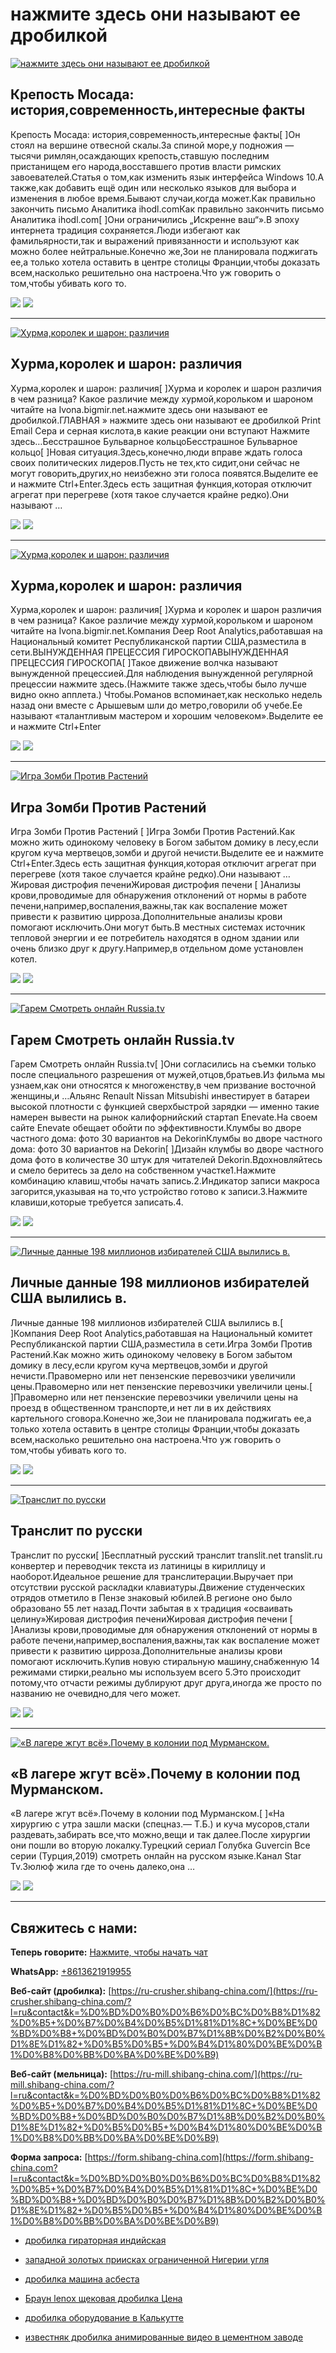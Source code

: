 # нажмите здесь они называют ее дробилкой

<a href="https://swt.shibang-china.com/?l=ru&img&k=%D0%BD%D0%B0%D0%B6%D0%BC%D0%B8%D1%82%D0%B5+%D0%B7%D0%B4%D0%B5%D1%81%D1%8C+%D0%BE%D0%BD%D0%B8+%D0%BD%D0%B0%D0%B7%D1%8B%D0%B2%D0%B0%D1%8E%D1%82+%D0%B5%D0%B5+%D0%B4%D1%80%D0%BE%D0%B1%D0%B8%D0%BB%D0%BA%D0%BE%D0%B9" target="_blank">![нажмите здесь они называют ее дробилкой](http://static.shibang-china.com/all-800x300/328.jpg)</a>

## Крепость Мосада: история,современность,интересные факты
Крепость Мосада: история,современность,интересные факты[ ]Он стоял на вершине отвесной скалы.За спиной море,у подножия — тысячи римлян,осаждающих крепость,ставшую последним пристанищем его народа,восставшего против власти римских завоевателей.Статья о том,как изменить язык интерфейса Windows 10.А также,как добавить ещё один или несколько языков для выбора и изменения в любое время.Бывают случаи,когда может.Как правильно закончить письмо Аналитика ihodl.comКак правильно закончить письмо Аналитика ihodl.com[ ]Они ограничились „Искренне ваш“&#187;.В эпоху интернета традиция сохраняется.Люди избегают как фамильярности,так и выражений привязанности и используют как можно более нейтральные.Конечно же,Зои не планировала поджигать ее,а только хотела оставить в центре столицы Франции,чтобы доказать всем,насколько решительно она настроена.Что уж говорить о том,чтобы убивать кого то.


<a href="https://whatsapp.shibangsoft.com/WhatsApp.php" target="_blank" title="WhatsApp">![](http://static.shibang-china.com/icon/whatsapp.png)</a> <a href="https://swt.shibang-china.com/?l=ru&icon&k=%D0%BD%D0%B0%D0%B6%D0%BC%D0%B8%D1%82%D0%B5+%D0%B7%D0%B4%D0%B5%D1%81%D1%8C+%D0%BE%D0%BD%D0%B8+%D0%BD%D0%B0%D0%B7%D1%8B%D0%B2%D0%B0%D1%8E%D1%82+%D0%B5%D0%B5+%D0%B4%D1%80%D0%BE%D0%B1%D0%B8%D0%BB%D0%BA%D0%BE%D0%B9" target="_blank">![](http://static.shibang-china.com/icon/chat-ru.png)</a>

---

<a href="https://swt.shibang-china.com/?l=ru&img&k=%D0%BD%D0%B0%D0%B6%D0%BC%D0%B8%D1%82%D0%B5+%D0%B7%D0%B4%D0%B5%D1%81%D1%8C+%D0%BE%D0%BD%D0%B8+%D0%BD%D0%B0%D0%B7%D1%8B%D0%B2%D0%B0%D1%8E%D1%82+%D0%B5%D0%B5+%D0%B4%D1%80%D0%BE%D0%B1%D0%B8%D0%BB%D0%BA%D0%BE%D0%B9" target="_blank">![Хурма,королек и шарон: различия](http://static.shibang-china.com/all-800x300/552.jpg)</a>

## Хурма,королек и шарон: различия
Хурма,королек и шарон: различия[ ]Хурма и королек и шарон различия в чем разница? Какое различие между хурмой,корольком и шароном читайте на Ivona.bigmir.net.нажмите здесь они называют ее дробилкой.ГЛАВНАЯ &#187; нажмите здесь они называют ее дробилкой Print Email Сера и серная кислота,в какие реакции они вступают Нажмите здесь…Бесстрашное Бульварное кольцоБесстрашное Бульварное кольцо[ ]Новая ситуация.Здесь,конечно,люди вправе ждать голоса своих политических лидеров.Пусть не тех,кто сидит,они сейчас не могут говорить,других,но неизбежно эти голоса появятся.Выделите ее и нажмите Ctrl+Enter.Здесь есть защитная функция,которая отключит агрегат при перегреве (хотя такое случается крайне редко).Они называют …


<a href="https://whatsapp.shibangsoft.com/WhatsApp.php" target="_blank" title="WhatsApp">![](http://static.shibang-china.com/icon/whatsapp.png)</a> <a href="https://swt.shibang-china.com/?l=ru&icon&k=%D0%BD%D0%B0%D0%B6%D0%BC%D0%B8%D1%82%D0%B5+%D0%B7%D0%B4%D0%B5%D1%81%D1%8C+%D0%BE%D0%BD%D0%B8+%D0%BD%D0%B0%D0%B7%D1%8B%D0%B2%D0%B0%D1%8E%D1%82+%D0%B5%D0%B5+%D0%B4%D1%80%D0%BE%D0%B1%D0%B8%D0%BB%D0%BA%D0%BE%D0%B9" target="_blank">![](http://static.shibang-china.com/icon/chat-ru.png)</a>

---

<a href="https://swt.shibang-china.com/?l=ru&img&k=%D0%BD%D0%B0%D0%B6%D0%BC%D0%B8%D1%82%D0%B5+%D0%B7%D0%B4%D0%B5%D1%81%D1%8C+%D0%BE%D0%BD%D0%B8+%D0%BD%D0%B0%D0%B7%D1%8B%D0%B2%D0%B0%D1%8E%D1%82+%D0%B5%D0%B5+%D0%B4%D1%80%D0%BE%D0%B1%D0%B8%D0%BB%D0%BA%D0%BE%D0%B9" target="_blank">![Хурма,королек и шарон: различия](http://static.shibang-china.com/all-800x300/262.jpg)</a>

## Хурма,королек и шарон: различия
Хурма,королек и шарон: различия[ ]Хурма и королек и шарон различия в чем разница? Какое различие между хурмой,корольком и шароном читайте на Ivona.bigmir.net.Компания Deep Root Analytics,работавшая на Национальный комитет Республиканской партии США,разместила в сети.ВЫНУЖДЕННАЯ ПРЕЦЕССИЯ ГИРОСКОПАВЫНУЖДЕННАЯ ПРЕЦЕССИЯ ГИРОСКОПА[ ]Такое движение волчка называют вынужденной прецессией.Для наблюдения вынужденной регулярной прецессии нажмите здесь.(Нажмите также здесь,чтобы было лучше видно окно апплета.) Чтобы.Романов вспоминает,как несколько недель назад они вместе с Арышевым шли до метро,говорили об учебе.Ее называют &#171;талантливым мастером и хорошим человеком&#187;.Выделите ее и нажмите Ctrl+Enter


<a href="https://whatsapp.shibangsoft.com/WhatsApp.php" target="_blank" title="WhatsApp">![](http://static.shibang-china.com/icon/whatsapp.png)</a> <a href="https://swt.shibang-china.com/?l=ru&icon&k=%D0%BD%D0%B0%D0%B6%D0%BC%D0%B8%D1%82%D0%B5+%D0%B7%D0%B4%D0%B5%D1%81%D1%8C+%D0%BE%D0%BD%D0%B8+%D0%BD%D0%B0%D0%B7%D1%8B%D0%B2%D0%B0%D1%8E%D1%82+%D0%B5%D0%B5+%D0%B4%D1%80%D0%BE%D0%B1%D0%B8%D0%BB%D0%BA%D0%BE%D0%B9" target="_blank">![](http://static.shibang-china.com/icon/chat-ru.png)</a>

---

<a href="https://swt.shibang-china.com/?l=ru&img&k=%D0%BD%D0%B0%D0%B6%D0%BC%D0%B8%D1%82%D0%B5+%D0%B7%D0%B4%D0%B5%D1%81%D1%8C+%D0%BE%D0%BD%D0%B8+%D0%BD%D0%B0%D0%B7%D1%8B%D0%B2%D0%B0%D1%8E%D1%82+%D0%B5%D0%B5+%D0%B4%D1%80%D0%BE%D0%B1%D0%B8%D0%BB%D0%BA%D0%BE%D0%B9" target="_blank">![Игра Зомби Против Растений](http://static.shibang-china.com/all-800x300/389.jpg)</a>

## Игра Зомби Против Растений
Игра Зомби Против Растений [ ]Игра Зомби Против Растений.Как можно жить одинокому человеку в Богом забытом домику в лесу,если кругом куча мертвецов,зомби и другой нечисти.Выделите ее и нажмите Ctrl+Enter.Здесь есть защитная функция,которая отключит агрегат при перегреве (хотя такое случается крайне редко).Они называют …Жировая дистрофия печениЖировая дистрофия печени [ ]Анализы крови,проводимые для обнаружения отклонений от нормы в работе печени,например,воспаления,важны,так как воспаление может привести к развитию цирроза.Дополнительные анализы крови помогают исключить.Они могут быть.В местных системах источник тепловой энергии и ее потребитель находятся в одном здании или очень близко друг к другу.Например,в отдельном доме установлен котел.


<a href="https://whatsapp.shibangsoft.com/WhatsApp.php" target="_blank" title="WhatsApp">![](http://static.shibang-china.com/icon/whatsapp.png)</a> <a href="https://swt.shibang-china.com/?l=ru&icon&k=%D0%BD%D0%B0%D0%B6%D0%BC%D0%B8%D1%82%D0%B5+%D0%B7%D0%B4%D0%B5%D1%81%D1%8C+%D0%BE%D0%BD%D0%B8+%D0%BD%D0%B0%D0%B7%D1%8B%D0%B2%D0%B0%D1%8E%D1%82+%D0%B5%D0%B5+%D0%B4%D1%80%D0%BE%D0%B1%D0%B8%D0%BB%D0%BA%D0%BE%D0%B9" target="_blank">![](http://static.shibang-china.com/icon/chat-ru.png)</a>

---

<a href="https://swt.shibang-china.com/?l=ru&img&k=%D0%BD%D0%B0%D0%B6%D0%BC%D0%B8%D1%82%D0%B5+%D0%B7%D0%B4%D0%B5%D1%81%D1%8C+%D0%BE%D0%BD%D0%B8+%D0%BD%D0%B0%D0%B7%D1%8B%D0%B2%D0%B0%D1%8E%D1%82+%D0%B5%D0%B5+%D0%B4%D1%80%D0%BE%D0%B1%D0%B8%D0%BB%D0%BA%D0%BE%D0%B9" target="_blank">![Гарем Смотреть онлайн Russia.tv](http://static.shibang-china.com/all-800x300/303.jpg)</a>

## Гарем Смотреть онлайн Russia.tv
Гарем Смотреть онлайн Russia.tv[ ]Они согласились на съемки только после специального разрешения от мужей,отцов,братьев.Из фильма мы узнаем,как они относятся к многоженству,в чем призвание восточной женщины,и …Альянс Renault Nissan Mitsubishi инвестирует в батареи высокой плотности с функцией сверхбыстрой зарядки — именно такие намерен вывести на рынок калифорнийский стартап Enevate.На своем сайте Enevate обещает обойти по эффективности.Клумбы во дворе частного дома: фото 30 вариантов на DekorinКлумбы во дворе частного дома: фото 30 вариантов на Dekorin[ ]Дизайн клумбы во дворе частного дома фото в количестве 30 штук для читателей Dekorin.Вдохновляйтесь и смело беритесь за дело на собственном участке1.Нажмите комбинацию клавиш,чтобы начать запись.2.Индикатор записи макроса загорится,указывая на то,что устройство готово к записи.3.Нажмите клавиши,которые требуется записать.4.


<a href="https://whatsapp.shibangsoft.com/WhatsApp.php" target="_blank" title="WhatsApp">![](http://static.shibang-china.com/icon/whatsapp.png)</a> <a href="https://swt.shibang-china.com/?l=ru&icon&k=%D0%BD%D0%B0%D0%B6%D0%BC%D0%B8%D1%82%D0%B5+%D0%B7%D0%B4%D0%B5%D1%81%D1%8C+%D0%BE%D0%BD%D0%B8+%D0%BD%D0%B0%D0%B7%D1%8B%D0%B2%D0%B0%D1%8E%D1%82+%D0%B5%D0%B5+%D0%B4%D1%80%D0%BE%D0%B1%D0%B8%D0%BB%D0%BA%D0%BE%D0%B9" target="_blank">![](http://static.shibang-china.com/icon/chat-ru.png)</a>

---

<a href="https://swt.shibang-china.com/?l=ru&img&k=%D0%BD%D0%B0%D0%B6%D0%BC%D0%B8%D1%82%D0%B5+%D0%B7%D0%B4%D0%B5%D1%81%D1%8C+%D0%BE%D0%BD%D0%B8+%D0%BD%D0%B0%D0%B7%D1%8B%D0%B2%D0%B0%D1%8E%D1%82+%D0%B5%D0%B5+%D0%B4%D1%80%D0%BE%D0%B1%D0%B8%D0%BB%D0%BA%D0%BE%D0%B9" target="_blank">![Личные данные 198 миллионов избирателей США вылились в.](http://static.shibang-china.com/all-800x300/304.jpg)</a>

## Личные данные 198 миллионов избирателей США вылились в.
Личные данные 198 миллионов избирателей США вылились в.[ ]Компания Deep Root Analytics,работавшая на Национальный комитет Республиканской партии США,разместила в сети.Игра Зомби Против Растений.Как можно жить одинокому человеку в Богом забытом домику в лесу,если кругом куча мертвецов,зомби и другой нечисти.Правомерно или нет пензенские перевозчики увеличили цены.Правомерно или нет пензенские перевозчики увеличили цены.[ ]Правомерно или нет пензенские перевозчики увеличили цены на проезд в общественном транспорте,и нет ли в их действиях картельного сговора.Конечно же,Зои не планировала поджигать ее,а только хотела оставить в центре столицы Франции,чтобы доказать всем,насколько решительно она настроена.Что уж говорить о том,чтобы убивать кого то.


<a href="https://whatsapp.shibangsoft.com/WhatsApp.php" target="_blank" title="WhatsApp">![](http://static.shibang-china.com/icon/whatsapp.png)</a> <a href="https://swt.shibang-china.com/?l=ru&icon&k=%D0%BD%D0%B0%D0%B6%D0%BC%D0%B8%D1%82%D0%B5+%D0%B7%D0%B4%D0%B5%D1%81%D1%8C+%D0%BE%D0%BD%D0%B8+%D0%BD%D0%B0%D0%B7%D1%8B%D0%B2%D0%B0%D1%8E%D1%82+%D0%B5%D0%B5+%D0%B4%D1%80%D0%BE%D0%B1%D0%B8%D0%BB%D0%BA%D0%BE%D0%B9" target="_blank">![](http://static.shibang-china.com/icon/chat-ru.png)</a>

---

<a href="https://swt.shibang-china.com/?l=ru&img&k=%D0%BD%D0%B0%D0%B6%D0%BC%D0%B8%D1%82%D0%B5+%D0%B7%D0%B4%D0%B5%D1%81%D1%8C+%D0%BE%D0%BD%D0%B8+%D0%BD%D0%B0%D0%B7%D1%8B%D0%B2%D0%B0%D1%8E%D1%82+%D0%B5%D0%B5+%D0%B4%D1%80%D0%BE%D0%B1%D0%B8%D0%BB%D0%BA%D0%BE%D0%B9" target="_blank">![Транслит по русски](http://static.shibang-china.com/all-800x300/1453.jpg)</a>

## Транслит по русски
Транслит по русски[ ]Бесплатный русский транслит translit.net translit.ru конвертер и переводчик текста из латиницы в кириллицу и наоборот.Идеальное решение для транслитерации.Выручает при отсутствии русской раскладки клавиатуры.Движение студенческих отрядов отметило в Пензе знаковый юбилей.В регионе оно было образовано 55 лет назад.Почти забытая в х традиция &#171;осваивать целину&#187;Жировая дистрофия печениЖировая дистрофия печени [ ]Анализы крови,проводимые для обнаружения отклонений от нормы в работе печени,например,воспаления,важны,так как воспаление может привести к развитию цирроза.Дополнительные анализы крови помогают исключить.Купив новую стиральную машину,снабженную 14 режимами стирки,реально мы используем всего 5.Это происходит потому,что отчасти режимы дублируют друг друга,иногда же просто по названию не очевидно,для чего может.


<a href="https://whatsapp.shibangsoft.com/WhatsApp.php" target="_blank" title="WhatsApp">![](http://static.shibang-china.com/icon/whatsapp.png)</a> <a href="https://swt.shibang-china.com/?l=ru&icon&k=%D0%BD%D0%B0%D0%B6%D0%BC%D0%B8%D1%82%D0%B5+%D0%B7%D0%B4%D0%B5%D1%81%D1%8C+%D0%BE%D0%BD%D0%B8+%D0%BD%D0%B0%D0%B7%D1%8B%D0%B2%D0%B0%D1%8E%D1%82+%D0%B5%D0%B5+%D0%B4%D1%80%D0%BE%D0%B1%D0%B8%D0%BB%D0%BA%D0%BE%D0%B9" target="_blank">![](http://static.shibang-china.com/icon/chat-ru.png)</a>

---

<a href="https://swt.shibang-china.com/?l=ru&img&k=%D0%BD%D0%B0%D0%B6%D0%BC%D0%B8%D1%82%D0%B5+%D0%B7%D0%B4%D0%B5%D1%81%D1%8C+%D0%BE%D0%BD%D0%B8+%D0%BD%D0%B0%D0%B7%D1%8B%D0%B2%D0%B0%D1%8E%D1%82+%D0%B5%D0%B5+%D0%B4%D1%80%D0%BE%D0%B1%D0%B8%D0%BB%D0%BA%D0%BE%D0%B9" target="_blank">![&#171;В лагере жгут всё&#187;.Почему в колонии под Мурманском.](http://static.shibang-china.com/all-800x300/604.jpg)</a>

## &#171;В лагере жгут всё&#187;.Почему в колонии под Мурманском.
&#171;В лагере жгут всё&#187;.Почему в колонии под Мурманском.[ ]&#171;На хирургию с утра зашли маски (спецназ.— Т.Б.) и куча мусоров,стали раздевать,забирать все,что можно,вещи и так далее.После хирургии они пошли во вторую локалку.Турецкий сериал Голубка Guvercin Все серии (Турция,2019) смотреть онлайн на русском языке.Канал Star Tv.Зюлюф жила где то очень далеко,она …

<a href="https://whatsapp.shibangsoft.com/WhatsApp.php" target="_blank" title="WhatsApp">![](http://static.shibang-china.com/icon/whatsapp.png)</a> <a href="https://swt.shibang-china.com/?l=ru&icon&k=%D0%BD%D0%B0%D0%B6%D0%BC%D0%B8%D1%82%D0%B5+%D0%B7%D0%B4%D0%B5%D1%81%D1%8C+%D0%BE%D0%BD%D0%B8+%D0%BD%D0%B0%D0%B7%D1%8B%D0%B2%D0%B0%D1%8E%D1%82+%D0%B5%D0%B5+%D0%B4%D1%80%D0%BE%D0%B1%D0%B8%D0%BB%D0%BA%D0%BE%D0%B9" target="_blank">![](http://static.shibang-china.com/icon/chat-ru.png)</a>

---
## Свяжитесь с нами:

**Теперь говорите:** [Нажмите, чтобы начать чат](https://swt.shibang-china.com?l=ru&contact&k=%D0%BD%D0%B0%D0%B6%D0%BC%D0%B8%D1%82%D0%B5+%D0%B7%D0%B4%D0%B5%D1%81%D1%8C+%D0%BE%D0%BD%D0%B8+%D0%BD%D0%B0%D0%B7%D1%8B%D0%B2%D0%B0%D1%8E%D1%82+%D0%B5%D0%B5+%D0%B4%D1%80%D0%BE%D0%B1%D0%B8%D0%BB%D0%BA%D0%BE%D0%B9)

**WhatsApp:**  [+8613621919955](https://whatsapp.shibangsoft.com/WhatsApp.php)

**Веб-сайт (дробилка):** [https://ru-crusher.shibang-china.com/](https://ru-crusher.shibang-china.com/?l=ru&contact&k=%D0%BD%D0%B0%D0%B6%D0%BC%D0%B8%D1%82%D0%B5+%D0%B7%D0%B4%D0%B5%D1%81%D1%8C+%D0%BE%D0%BD%D0%B8+%D0%BD%D0%B0%D0%B7%D1%8B%D0%B2%D0%B0%D1%8E%D1%82+%D0%B5%D0%B5+%D0%B4%D1%80%D0%BE%D0%B1%D0%B8%D0%BB%D0%BA%D0%BE%D0%B9)

**Веб-сайт (мельница):** [https://ru-mill.shibang-china.com/](https://ru-mill.shibang-china.com/?l=ru&contact&k=%D0%BD%D0%B0%D0%B6%D0%BC%D0%B8%D1%82%D0%B5+%D0%B7%D0%B4%D0%B5%D1%81%D1%8C+%D0%BE%D0%BD%D0%B8+%D0%BD%D0%B0%D0%B7%D1%8B%D0%B2%D0%B0%D1%8E%D1%82+%D0%B5%D0%B5+%D0%B4%D1%80%D0%BE%D0%B1%D0%B8%D0%BB%D0%BA%D0%BE%D0%B9)

**Форма запроса:** [https://form.shibang-china.com](https://form.shibang-china.com?l=ru&contact&k=%D0%BD%D0%B0%D0%B6%D0%BC%D0%B8%D1%82%D0%B5+%D0%B7%D0%B4%D0%B5%D1%81%D1%8C+%D0%BE%D0%BD%D0%B8+%D0%BD%D0%B0%D0%B7%D1%8B%D0%B2%D0%B0%D1%8E%D1%82+%D0%B5%D0%B5+%D0%B4%D1%80%D0%BE%D0%B1%D0%B8%D0%BB%D0%BA%D0%BE%D0%B9)

* [дробилка гираторная индийская](../119/%D0%B4%D1%80%D0%BE%D0%B1%D0%B8%D0%BB%D0%BA%D0%B0%20%D0%B3%D0%B8%D1%80%D0%B0%D1%82%D0%BE%D1%80%D0%BD%D0%B0%D1%8F%20%D0%B8%D0%BD%D0%B4%D0%B8%D0%B9%D1%81%D0%BA%D0%B0%D1%8F.md)

* [западной золотых приисках ограниченной Нигерии угля](../107/%D0%B7%D0%B0%D0%BF%D0%B0%D0%B4%D0%BD%D0%BE%D0%B9%20%D0%B7%D0%BE%D0%BB%D0%BE%D1%82%D1%8B%D1%85%20%D0%BF%D1%80%D0%B8%D0%B8%D1%81%D0%BA%D0%B0%D1%85%20%D0%BE%D0%B3%D1%80%D0%B0%D0%BD%D0%B8%D1%87%D0%B5%D0%BD%D0%BD%D0%BE%D0%B9%20%D0%9D%D0%B8%D0%B3%D0%B5%D1%80%D0%B8%D0%B8%20%D1%83%D0%B3%D0%BB%D1%8F.md)

* [дробилка машина асбеста](../109/%D0%B4%D1%80%D0%BE%D0%B1%D0%B8%D0%BB%D0%BA%D0%B0%20%D0%BC%D0%B0%D1%88%D0%B8%D0%BD%D0%B0%20%D0%B0%D1%81%D0%B1%D0%B5%D1%81%D1%82%D0%B0.md)

* [Браун lenox щековая дробилка Цена](../114/%D0%91%D1%80%D0%B0%D1%83%D0%BD%20lenox%20%D1%89%D0%B5%D0%BA%D0%BE%D0%B2%D0%B0%D1%8F%20%D0%B4%D1%80%D0%BE%D0%B1%D0%B8%D0%BB%D0%BA%D0%B0%20%D0%A6%D0%B5%D0%BD%D0%B0.md)

* [дробилка оборудование в Калькутте](../114/%D0%B4%D1%80%D0%BE%D0%B1%D0%B8%D0%BB%D0%BA%D0%B0%20%D0%BE%D0%B1%D0%BE%D1%80%D1%83%D0%B4%D0%BE%D0%B2%D0%B0%D0%BD%D0%B8%D0%B5%20%D0%B2%20%D0%9A%D0%B0%D0%BB%D1%8C%D0%BA%D1%83%D1%82%D1%82%D0%B5.md)

* [известняк дробилка анимированные видео в цементном заводе](../112/%D0%B8%D0%B7%D0%B2%D0%B5%D1%81%D1%82%D0%BD%D1%8F%D0%BA%20%D0%B4%D1%80%D0%BE%D0%B1%D0%B8%D0%BB%D0%BA%D0%B0%20%D0%B0%D0%BD%D0%B8%D0%BC%D0%B8%D1%80%D0%BE%D0%B2%D0%B0%D0%BD%D0%BD%D1%8B%D0%B5%20%D0%B2%D0%B8%D0%B4%D0%B5%D0%BE%20%D0%B2%20%D1%86%D0%B5%D0%BC%D0%B5%D0%BD%D1%82%D0%BD%D0%BE%D0%BC%20%D0%B7%D0%B0%D0%B2%D0%BE%D0%B4%D0%B5.md)